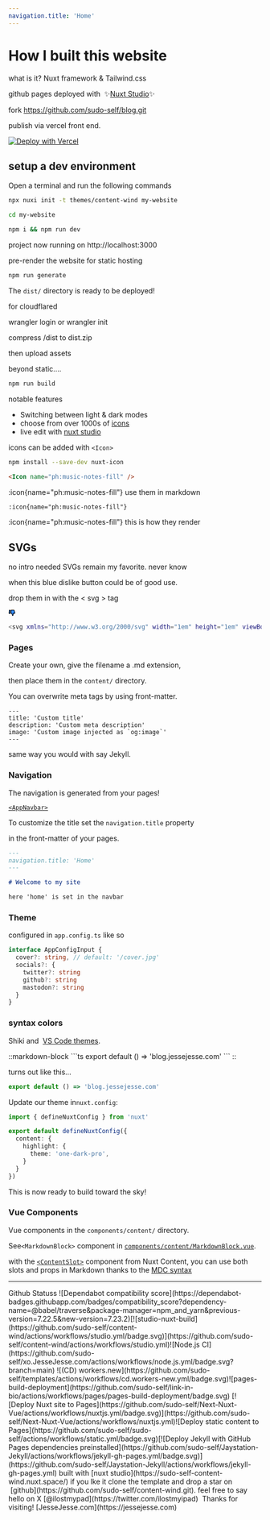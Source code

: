 ```yaml
---
navigation.title: 'Home'
---
```

# How I built this website

 what is it?  Nuxt framework & Tailwind.css

github pages deployed with&nbsp;&nbsp;:sparkles:[Nuxt Studio](http://sudo-self-content-wind.nuxt.space/):sparkles:

fork https://github.com/sudo-self/blog.git 

publish via vercel front end.

[![Deploy with Vercel](https://vercel.com/button)](https://vercel.com/new/clone?repository-url=https://github.com/sudo-self/content-wind.git)

## setup a dev environment

Open a terminal and run the following commands
```bash
npx nuxi init -t themes/content-wind my-website
```
```bash
cd my-website
```
```bash
npm i && npm run dev
```
project now running on http://localhost:3000

pre-render the website for static hosting

```bash
npm run generate
```
The `dist/` directory is ready to be deployed!

for cloudflared

wrangler login or wrangler init 

compress /dist to dist.zip 

then upload assets 

beyond static.... 

```bash
npm run build
```

notable features 

- Switching between light & dark modes
- choose from over 1000s of [icons](https://icons-git-main-sudo-self.vercel.app/)
- live edit with [nuxt studio](https://nuxt.studio)

icons can be added with  `<Icon>`

```bash
npm install --save-dev nuxt-icon
```
```html
<Icon name="ph:music-notes-fill" />
```
:icon{name="ph:music-notes-fill"} use them in markdown
 
```md
:icon{name="ph:music-notes-fill"} 
```
:icon{name="ph:music-notes-fill"} this is how they render

## SVGs

no intro needed SVGs remain my favorite. never know

when this blue dislike button could be of good use.

drop them in with the < svg > tag

<svg xmlns="http://www.w3.org/2000/svg" width="1em" height="1em" viewBox="0 0 48 48"><g fill="#2F88FF" stroke="#000" stroke-linecap="round" stroke-linejoin="round" stroke-width="4"><path d="M4.18051 26.8339C4.08334 27.9999 5.00352 29 6.1736 29H10C11.1046 29 12 28.1046 12 27V7C12 5.89543 11.1046 5 10 5H7.84027C6.80009 5 5.93356 5.79733 5.84717 6.83391L4.18051 26.8339Z"></path><path d="M18 26.6255C18 27.4612 18.5194 28.2092 19.2753 28.5655C20.9238 29.3426 23.7329 30.9062 25 33.0195C26.6331 35.7431 26.9411 40.664 26.9912 41.7912C26.9982 41.949 26.9937 42.107 27.0154 42.2634C27.2861 44.2155 31.0543 41.9351 32.5 39.5239C33.2846 38.2153 33.3852 36.496 33.3027 35.1537C33.2144 33.7175 32.7933 32.3301 32.3802 30.9517L31.5 28.0155H42.3569C43.6832 28.0155 44.6421 26.7482 44.2816 25.4719L38.9113 6.45642C38.668 5.5949 37.8818 5 36.9866 5H20C18.8954 5 18 5.89543 18 7V26.6255Z"></path></g></svg>

```bash
<svg xmlns="http://www.w3.org/2000/svg" width="1em" height="1em" viewBox="0 0 48 48"><g fill="#2F88FF" stroke="#000" stroke-linecap="round" stroke-linejoin="round" stroke-width="4"><path d="M4.18051 26.8339C4.08334 27.9999 5.00352 29 6.1736 29H10C11.1046 29 12 28.1046 12 27V7C12 5.89543 11.1046 5 10 5H7.84027C6.80009 5 5.93356 5.79733 5.84717 6.83391L4.18051 26.8339Z"></path><path d="M18 26.6255C18 27.4612 18.5194 28.2092 19.2753 28.5655C20.9238 29.3426 23.7329 30.9062 25 33.0195C26.6331 35.7431 26.9411 40.664 26.9912 41.7912C26.9982 41.949 26.9937 42.107 27.0154 42.2634C27.2861 44.2155 31.0543 41.9351 32.5 39.5239C33.2846 38.2153 33.3852 36.496 33.3027 35.1537C33.2144 33.7175 32.7933 32.3301 32.3802 30.9517L31.5 28.0155H42.3569C43.6832 28.0155 44.6421 26.7482 44.2816 25.4719L38.9113 6.45642C38.668 5.5949 37.8818 5 36.9866 5H20C18.8954 5 18 5.89543 18 7V26.6255Z"></path></g></svg>
```
### Pages

Create your own, give the filename a .md extension,

then place them in the `content/` directory.

You can overwrite meta tags by using front-matter.

```
---
title: 'Custom title'
description: 'Custom meta description'
image: 'Custom image injected as `og:image`'
---
```

same way you would with say Jekyll.

### Navigation

The navigation is generated from your pages! 

[`<AppNavbar>`](https://github.com/Atinux/content-wind/blob/main/components/AppNavbar.vue)

To customize the title set the `navigation.title` property 

in the front-matter of your pages.

```md
---
navigation.title: 'Home'
---

# Welcome to my site

here 'home' is set in the navbar
```

### Theme

configured in `app.config.ts` like so

```ts [signature]
interface AppConfigInput {
  cover?: string, // default: '/cover.jpg'
  socials?: {
    twitter?: string
    github?: string
    mastodon?: string
  }
}
```
### syntax colors

 Shiki and&nbsp;&nbsp;[VS Code themes](https://github.com/shikijs/shiki/blob/main/docs/themes.md#all-themes).


::markdown-block
\```ts
export default () => 'blog.jessejesse.com'
\```
::

turns out like this...

```ts
export default () => 'blog.jessejesse.com'
```

Update our theme in`nuxt.config`:

```ts
import { defineNuxtConfig } from 'nuxt'

export default defineNuxtConfig({
  content: {
    highlight: {
      theme: 'one-dark-pro',
    }
  }
})
```
This is now ready to build toward the sky!


### Vue Components

Vue components in the `components/content/` directory.

See`<MarkdownBlock>` component in [`components/content/MarkdownBlock.vue`](https://github.com/Atinux/content-wind/blob/main/.demo/components/content/MarkdownBlock.vue).

with the [`<ContentSlot>`](https://content.nuxt.com/components/content-slot) component from Nuxt Content, you can use both slots and props in Markdown thanks to the [MDC syntax](https://content.nuxt.com/usage/markdown)
<hr>


<p>Github Statuss</a>
![Dependabot compatibility score](https://dependabot-badges.githubapp.com/badges/compatibility_score?dependency-name=@babel/traverse&package-manager=npm_and_yarn&previous-version=7.22.5&new-version=7.23.2)[![studio-nuxt-build](https://github.com/sudo-self/content-wind/actions/workflows/studio.yml/badge.svg)](https://github.com/sudo-self/content-wind/actions/workflows/studio.yml)![Node.js CI](https://github.com/sudo-self/xo.JesseJesse.com/actions/workflows/node.js.yml/badge.svg?branch=main)
![(CD) workers.new](https://github.com/sudo-self/templates/actions/workflows/cd.workers-new.yml/badge.svg)![pages-build-deployment](https://github.com/sudo-self/link-in-bio/actions/workflows/pages/pages-build-deployment/badge.svg)
[![Deploy Nuxt site to Pages](https://github.com/sudo-self/Next-Nuxt-Vue/actions/workflows/nuxtjs.yml/badge.svg)](https://github.com/sudo-self/Next-Nuxt-Vue/actions/workflows/nuxtjs.yml)![Deploy static content to Pages](https://github.com/sudo-self/sudo-self/actions/workflows/static.yml/badge.svg)[![Deploy Jekyll with GitHub Pages dependencies preinstalled](https://github.com/sudo-self/Jaystation-Jekyll/actions/workflows/jekyll-gh-pages.yml/badge.svg)](https://github.com/sudo-self/Jaystation-Jekyll/actions/workflows/jekyll-gh-pages.yml)
built with [nuxt studio](https://sudo-self-content-wind.nuxt.space/)&nbsp;if you lke it clone the template and drop a star on &nbsp;[github](https://github.com/sudo-self/content-wind.git). feel free to say hello on X [@ilostmypad](https://twitter.com/ilostmyipad)&nbsp;&nbsp;Thanks for visiting! [JesseJesse.com](https://jessejesse.com)
